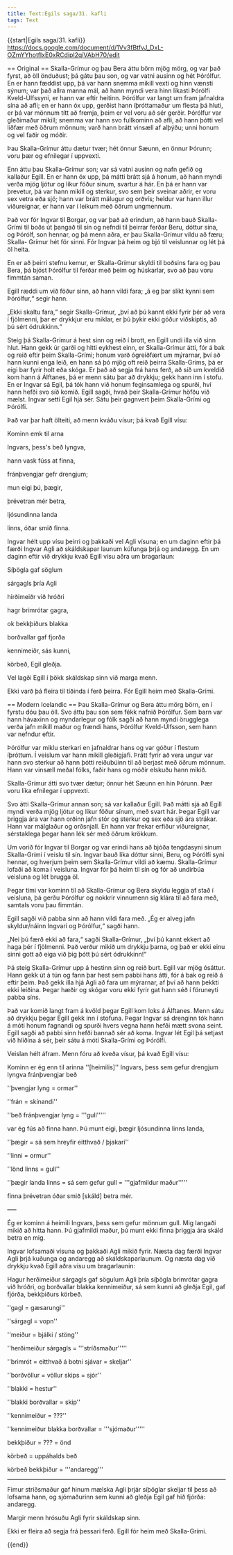 ```yaml
---
title: Text:Egils saga/31. kafli
tags: Text
---
```



{{start|Egils saga/31. kafli}}
https://docs.google.com/document/d/1Vv3fBtfvJ_DxL-OZmYYhotfIxE0xRCdipl2qiVAbH70/edit

== Original ==
Skalla-Grímur og þau Bera áttu börn mjög mörg, og var það fyrst, að öll önduðust; þá gátu þau son, og var vatni ausinn og hét Þórólfur. En er hann fæddist upp, þá var hann snemma mikill vexti og hinn vænsti sýnum; var það allra manna mál, að hann myndi vera hinn líkasti Þórólfi Kveld-Úlfssyni, er hann var eftir heitinn. Þórólfur var langt um fram jafnaldra sína að afli; en er hann óx upp, gerðist hann íþróttamaður um flesta þá hluti, er þá var mönnum títt að fremja, þeim er vel voru að sér gerðir. Þórólfur var gleðimaður mikill; snemma var hann svo fullkominn að afli, að hann þótti vel liðfær með öðrum mönnum; varð hann brátt vinsæll af alþýðu; unni honum og vel faðir og móðir.

Þau Skalla-Grímur áttu dætur tvær; hét önnur Sæunn, en önnur Þórunn; voru þær og efnilegar í uppvexti.

Enn áttu þau Skalla-Grímur son; var sá vatni ausinn og nafn gefið og kallaður Egill. En er hann óx upp, þá mátti brátt sjá á honum, að hann myndi verða mjög ljótur og líkur föður sínum, svartur á hár. En þá er hann var þrevetur, þá var hann mikill og sterkur, svo sem þeir sveinar aðrir, er voru sex vetra eða sjö; hann var brátt málugur og orðvís; heldur var hann illur viðureignar, er hann var í leikum með öðrum ungmennum.

Það vor fór Ingvar til Borgar, og var það að erindum, að hann bauð Skalla-Grími til boðs út þangað til sín og nefndi til þeirrar ferðar Beru, dóttur sína, og Þórólf, son hennar, og þá menn aðra, er þau Skalla-Grímur vildu að færu; Skalla- Grímur hét för sinni. Fór Ingvar þá heim og bjó til veislunnar og lét þá öl heita.

En er að þeirri stefnu kemur, er Skalla-Grímur skyldi til boðsins fara og þau Bera, þá bjóst Þórólfur til ferðar með þeim og húskarlar, svo að þau voru fimmtán saman.

Egill ræddi um við föður sinn, að hann vildi fara; „á eg þar slíkt kynni sem Þórólfur,“ segir hann.

„Ekki skaltu fara,“ segir Skalla-Grímur, „því að þú kannt ekki fyrir þér að vera í fjölmenni, þar er drykkjur eru miklar, er þú þykir ekki góður viðskiptis, að þú sért ódrukkinn.“

Steig þá Skalla-Grímur á hest sinn og reið í brott, en Egill undi illa við sinn hlut. Hann gekk úr garði og hitti eykhest einn, er Skalla-Grímur átti, fór á bak og reið eftir þeim Skalla-Grími; honum varð ógreiðfært um mýrarnar, því að hann kunni enga leið, en hann sá þó mjög oft reið þeirra Skalla-Gríms, þá er eigi bar fyrir holt eða skóga. Er það að segja frá hans ferð, að síð um kveldið kom hann á Álftanes, þá er menn sátu þar að drykkju; gekk hann inn í stofu. En er Ingvar sá Egil, þá tók hann við honum feginsamlega og spurði, hví hann hefði svo síð komið. Egill sagði, hvað þeir Skalla-Grímur höfðu við mælst. Ingvar setti Egil hjá sér. Sátu þeir gagnvert þeim Skalla-Grími og Þórólfi.

Það var þar haft ölteiti, að menn kváðu vísur; þá kvað Egill vísu:

Kominn emk til arna

Ingvars, þess's beð lyngva,

hann vask fúss at finna,

fránþvengjar gefr drengjum;

mun eigi þú, þægir,

þrévetran mér betra,

ljósundinna landa

linns, óðar smið finna.

Ingvar hélt upp vísu þeirri og þakkaði vel Agli vísuna; en um daginn eftir þá færði Ingvar Agli að skáldskapar launum kúfunga þrjá og andaregg. En um daginn eftir við drykkju kvað Egill vísu aðra um bragarlaun:

Síþögla gaf söglum

sárgagls þría Agli

hirðimeiðr við hróðri

hagr brimrótar gagra,

ok bekkþiðurs blakka

borðvallar gaf fjorða

kennimeiðr, sás kunni,

körbeð, Egil gleðja.

Vel lagði Egill í þökk skáldskap sinn við marga menn.

Ekki varð þá fleira til tíðinda í ferð þeirra. Fór Egill heim með Skalla-Grími.

== Modern Icelandic ==
Þau Skalla-Grímur og Bera áttu mörg börn, en í fyrstu dóu þau öll. Svo áttu þau son sem fékk nafnið Þórólfur. Sem barn var hann hávaxinn og myndarlegur og fólk sagði að hann myndi örugglega verða jafn mikill maður og frændi hans, Þórólfur Kveld-Úlfsson, sem hann var nefndur eftir.

Þórólfur var miklu sterkari en jafnaldrar hans og var góður í flestum íþróttum. Í veislum var hann mikill gleðigjafi. Þrátt fyrir að vera ungur var hann svo sterkur að hann þótti reiðubúinn til að berjast með öðrum mönnum. Hann var vinsæll meðal fólks, faðir hans og móðir elskuðu hann mikið.

Skalla-Grímur átti svo tvær dætur; önnur hét Sæunn en hin Þórunn. Þær voru líka efnilegar í uppvexti.

Svo átti Skalla-Grímur annan son; sá var kallaður Egill. Það mátti sjá að Egill myndi verða mjög ljótur og líkur föður sínum, með svart hár. Þegar Egill var þriggja ára var hann orðinn jafn stór og sterkur og sex eða sjö ára strákar. Hann var málglaður og orðsnjall. En hann var frekar erfiður viðureignar, sérstaklega þegar hann lék sér með öðrum krökkum.

Um vorið fór Ingvar til Borgar og var erindi hans að bjóða tengdasyni sínum Skalla-Grími í veislu til sín. Ingvar bauð líka dóttur sinni, Beru, og Þórólfi syni hennar, og hverjum þeim sem Skalla-Grímur vildi að kæmu. Skalla-Grímur lofaði að koma í veisluna. Ingvar fór þá heim til sín og fór að undirbúa veisluna og lét brugga öl.

Þegar tími var kominn til að Skalla-Grímur og Bera skyldu leggja af stað í veisluna, þá gerðu Þórólfur og nokkrir vinnumenn sig klára til að fara með, samtals voru þau fimmtán.

Egill sagði við pabba sinn að hann vildi fara með. „Ég er alveg jafn skyldur/náinn Ingvari og Þórólfur,“ sagði hann.

„Nei þú færð ekki að fara,“ sagði Skalla-Grímur, „því þú kannt ekkert að haga þér í fjölmenni. Það verður mikið um drykkju þarna, og það er ekki einu sinni gott að eiga við þig þótt þú sért ódrukkinn!“

Þá steig Skalla-Grímur upp á hestinn sinn og reið burt. Egill var mjög ósáttur. Hann gekk út á tún og fann þar hest sem pabbi hans átti, fór á bak og reið á eftir þeim. Það gekk illa hjá Agli að fara um mýrarnar, af því að hann þekkti ekki leiðina. Þegar hæðir og skógar voru ekki fyrir gat hann séð í föruneyti pabba síns.

Það var komið langt fram á kvöld þegar Egill kom loks á Álftanes. Menn sátu að drykkju þegar Egill gekk inn í stofuna. Þegar Ingvar sá drenginn tók hann á móti honum fagnandi og spurði hvers vegna hann hefði mætt svona seint. Egill sagði að pabbi sinn hefði bannað sér að koma. Ingvar lét Egil þá setjast við hliðina á sér, þeir sátu á móti Skalla-Grími og Þórólfi.

Veislan hélt áfram. Menn fóru að kveða vísur, þá kvað Egill vísu:

Kominn er ég enn til arinna ''[heimilis]'' Ingvars, þess sem gefur drengjum lyngva fránþvengjar beð

''þvengjar lyng = ormar''

''frán = skínandi''

''beð fránþvengjar lyng = '''gull'''''

var ég fús að finna hann. Þú munt eigi, þægir ljósundinna linns landa,

''þægir = sá sem hreyfir eitthvað / þjakari''

''linni = ormur''

''lönd linns = gull''

''þægir landa linns = sá sem gefur gull = '''gjafmildur maður'''''

finna þrévetran óðar smið [skáld] betra mér.

–––

Ég er kominn á heimili Ingvars, þess sem gefur mönnum gull. Mig langaði mikið að hitta hann. Þú gjafmildi maður, þú munt ekki finna þriggja ára skáld betra en mig.

Ingvar lofsamaði vísuna og þakkaði Agli mikið fyrir. Næsta dag færði Ingvar Agli þrjá kuðunga og andaregg að skáldskaparlaunum. Og næsta dag við drykkju kvað Egill aðra vísu um bragarlaunin:

Hagur herðimeiður sárgagls gaf sögulum Agli þría síþögla brimrótar gagra við hróðri, og borðvallar blakka kennimeiður, sá sem kunni að gleðja Egil, gaf fjórða, bekkþiðurs körbeð.

''gagl = gæsarungi''

''sárgagl = vopn''

''meiður = bjálki / stöng''

''herðimeiður sárgagls = '''stríðsmaður'''''

''brimrót = eitthvað á botni sjávar = skeljar''

''borðvöllur = völlur skips = sjór''

''blakki = hestur''

''blakki borðvallar = skip''

''kennimeiður = ???''

''kennimeiður blakka borðvallar = '''sjómaður'''''

bekkþiður = ??? = önd

körbeð = uppáhalds beð

körbeð bekkþiður = '''andaregg'''

---

Fimur stríðsmaður gaf hinum mælska Agli þrjár síþöglar skeljar til þess að lofsama hann, og sjómaðurinn sem kunni að gleðja Egil gaf hið fjórða: andaregg.

Margir menn hrósuðu Agli fyrir skáldskap sinn.

Ekki er fleira að segja frá þessari ferð. Egill fór heim með Skalla-Grími.

{{end}}
<noinclude></noinclude>